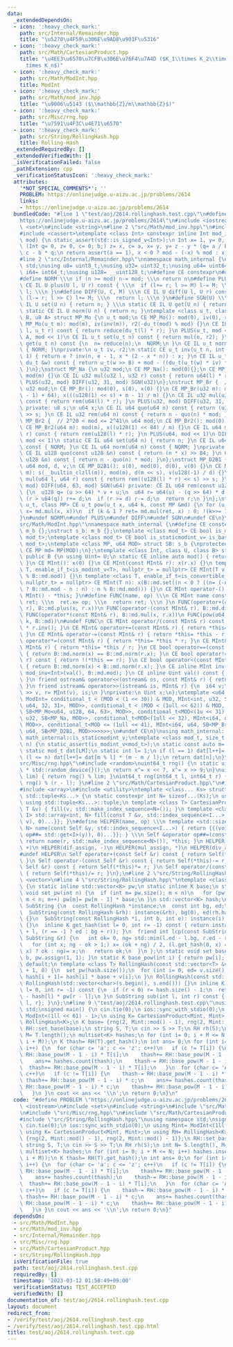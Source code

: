 ```yaml
---
data:
  _extendedDependsOn:
  - icon: ':heavy_check_mark:'
    path: src/Internal/Remainder.hpp
    title: "\u5270\u4F59\u306E\u9AD8\u901F\u5316"
  - icon: ':heavy_check_mark:'
    path: src/Math/CartesianProduct.hpp
    title: "\u4EE3\u6570\u7CFB\u306E\u76F4\u7A4D ($K_1\\times K_2\\times\\cdots\\\
      times K_n$)"
  - icon: ':heavy_check_mark:'
    path: src/Math/ModInt.hpp
    title: ModInt
  - icon: ':heavy_check_mark:'
    path: src/Math/mod_inv.hpp
    title: "\u9006\u5143 ($\\mathbb{Z}/m\\mathbb{Z}$)"
  - icon: ':heavy_check_mark:'
    path: src/Misc/rng.hpp
    title: "\u7591\u4F3C\u4E71\u6570"
  - icon: ':heavy_check_mark:'
    path: src/String/RollingHash.hpp
    title: Rolling-Hash
  _extendedRequiredBy: []
  _extendedVerifiedWith: []
  _isVerificationFailed: false
  _pathExtension: cpp
  _verificationStatusIcon: ':heavy_check_mark:'
  attributes:
    '*NOT_SPECIAL_COMMENTS*': ''
    PROBLEM: https://onlinejudge.u-aizu.ac.jp/problems/2614
    links:
    - https://onlinejudge.u-aizu.ac.jp/problems/2614
  bundledCode: "#line 1 \"test/aoj/2614.rollinghash.test.cpp\"\n#define PROBLEM \"\
    https://onlinejudge.u-aizu.ac.jp/problems/2614\"\n#include <iostream>\n#include\
    \ <set>\n#include <string>\n#line 2 \"src/Math/mod_inv.hpp\"\n#include <type_traits>\n\
    #include <cassert>\ntemplate <class Int> constexpr inline Int mod_inv(Int a, Int\
    \ mod) {\n static_assert(std::is_signed_v<Int>);\n Int x= 1, y= 0, b= mod;\n for\
    \ (Int q= 0, z= 0, c= 0; b;) z= x, c= a, x= y, y= z - y * (q= a / b), a= b, b=\
    \ c - b * q;\n return assert(a == 1), x < 0 ? mod - (-x) % mod : x % mod;\n}\n\
    #line 2 \"src/Internal/Remainder.hpp\"\nnamespace math_internal {\nusing namespace\
    \ std;\nusing u8= uint8_t;\nusing u32= uint32_t;\nusing u64= uint64_t;\nusing\
    \ i64= int64_t;\nusing u128= __uint128_t;\n#define CE constexpr\n#define IL inline\n\
    #define NORM \\\n if (n >= mod) n-= mod; \\\n return n\n#define PLUS(U, M) \\\n\
    \ CE IL U plus(U l, U r) const { \\\n  if (l+= r; l >= M) l-= M; \\\n  return\
    \ l; \\\n }\n#define DIFF(U, C, M) \\\n CE IL U diff(U l, U r) const { \\\n  if\
    \ (l-= r; l >> C) l+= M; \\\n  return l; \\\n }\n#define SGN(U) \\\n static CE\
    \ IL U set(U n) { return n; } \\\n static CE IL U get(U n) { return n; } \\\n\
    \ static CE IL U norm(U n) { return n; }\ntemplate <class u_t, class du_t, u8\
    \ B, u8 A> struct MP_Mo {\n u_t mod;\n CE MP_Mo(): mod(0), iv(0), r2(0) {}\n CE\
    \ MP_Mo(u_t m): mod(m), iv(inv(m)), r2(-du_t(mod) % mod) {}\n CE IL u_t mul(u_t\
    \ l, u_t r) const { return reduce(du_t(l) * r); }\n PLUS(u_t, mod << 1)\n DIFF(u_t,\
    \ A, mod << 1)\n CE IL u_t set(u_t n) const { return mul(n, r2); }\n CE IL u_t\
    \ get(u_t n) const {\n  n= reduce(n);\n  NORM;\n }\n CE IL u_t norm(u_t n) const\
    \ { NORM; }\nprivate:\n u_t iv, r2;\n static CE u_t inv(u_t n, int e= 6, u_t x=\
    \ 1) { return e ? inv(n, e - 1, x * (2 - x * n)) : x; }\n CE IL u_t reduce(const\
    \ du_t &w) const { return u_t(w >> B) + mod - ((du_t(u_t(w) * iv) * mod) >> B);\
    \ }\n};\nstruct MP_Na {\n u32 mod;\n CE MP_Na(): mod(0){};\n CE MP_Na(u32 m):\
    \ mod(m) {}\n CE IL u32 mul(u32 l, u32 r) const { return u64(l) * r % mod; }\n\
    \ PLUS(u32, mod) DIFF(u32, 31, mod) SGN(u32)\n};\nstruct MP_Br {  // mod < 2^31\n\
    \ u32 mod;\n CE MP_Br(): mod(0), s(0), x(0) {}\n CE MP_Br(u32 m): mod(m), s(__lg(m\
    \ - 1) + 64), x(((u128(1) << s) + m - 1) / m) {}\n CE IL u32 mul(u32 l, u32 r)\
    \ const { return rem(u64(l) * r); }\n PLUS(u32, mod) DIFF(u32, 31, mod) SGN(u32)\
    \ private: u8 s;\n u64 x;\n CE IL u64 quo(u64 n) const { return (u128(x) * n)\
    \ >> s; }\n CE IL u32 rem(u64 n) const { return n - quo(n) * mod; }\n};\nstruct\
    \ MP_Br2 {  // 2^20 < mod <= 2^41\n u64 mod;\n CE MP_Br2(): mod(0), x(0) {}\n\
    \ CE MP_Br2(u64 m): mod(m), x((u128(1) << 84) / m) {}\n CE IL u64 mul(u64 l, u64\
    \ r) const { return rem(u128(l) * r); }\n PLUS(u64, mod << 1)\n DIFF(u64, 63,\
    \ mod << 1)\n static CE IL u64 set(u64 n) { return n; }\n CE IL u64 get(u64 n)\
    \ const { NORM; }\n CE IL u64 norm(u64 n) const { NORM; }\nprivate:\n u64 x;\n\
    \ CE IL u128 quo(const u128 &n) const { return (n * x) >> 84; }\n CE IL u64 rem(const\
    \ u128 &n) const { return n - quo(n) * mod; }\n};\nstruct MP_D2B1 {\n u8 s;\n\
    \ u64 mod, d, v;\n CE MP_D2B1(): s(0), mod(0), d(0), v(0) {}\n CE MP_D2B1(u64\
    \ m): s(__builtin_clzll(m)), mod(m), d(m << s), v(u128(-1) / d) {}\n CE IL u64\
    \ mul(u64 l, u64 r) const { return rem((u128(l) * r) << s) >> s; }\n PLUS(u64,\
    \ mod) DIFF(u64, 63, mod) SGN(u64) private: CE IL u64 rem(const u128 &u) const\
    \ {\n  u128 q= (u >> 64) * v + u;\n  u64 r= u64(u) - (q >> 64) * d - d;\n  if\
    \ (r > u64(q)) r+= d;\n  if (r >= d) r-= d;\n  return r;\n }\n};\ntemplate <class\
    \ u_t, class MP> CE u_t pow(u_t x, u64 k, const MP &md) {\n for (u_t ret= md.set(1);;\
    \ x= md.mul(x, x))\n  if (k & 1 ? ret= md.mul(ret, x) : 0; !(k>>= 1)) return ret;\n\
    }\n#undef NORM\n#undef PLUS\n#undef DIFF\n#undef SGN\n#undef CE\n}\n#line 4 \"\
    src/Math/ModInt.hpp\"\nnamespace math_internal {\n#define CE constexpr\nstruct\
    \ m_b {};\nstruct s_b: m_b {};\ntemplate <class mod_t> CE bool is_modint_v= is_base_of_v<m_b,\
    \ mod_t>;\ntemplate <class mod_t> CE bool is_staticmodint_v= is_base_of_v<s_b,\
    \ mod_t>;\ntemplate <class MP, u64 MOD> struct SB: s_b {\nprotected:\n static\
    \ CE MP md= MP(MOD);\n};\ntemplate <class Int, class U, class B> struct MInt:\
    \ public B {\n using Uint= U;\n static CE inline auto mod() { return B::md.mod;\
    \ }\n CE MInt(): x(0) {}\n CE MInt(const MInt& r): x(r.x) {}\n template <class\
    \ T, enable_if_t<is_modint_v<T>, nullptr_t> = nullptr> CE MInt(T v): x(B::md.set(v.val()\
    \ % B::md.mod)) {}\n template <class T, enable_if_t<is_convertible_v<T, __int128_t>,\
    \ nullptr_t> = nullptr> CE MInt(T n): x(B::md.set((n < 0 ? ((n= (-n) % B::md.mod)\
    \ ? B::md.mod - n : n) : n % B::md.mod))) {}\n CE MInt operator-() const { return\
    \ MInt() - *this; }\n#define FUNC(name, op) \\\n CE MInt name const { \\\n  MInt\
    \ ret; \\\n  ret.x= op; \\\n  return ret; \\\n }\n FUNC(operator+(const MInt&\
    \ r), B::md.plus(x, r.x))\n FUNC(operator-(const MInt& r), B::md.diff(x, r.x))\n\
    \ FUNC(operator*(const MInt& r), B::md.mul(x, r.x))\n FUNC(pow(u64 k), math_internal::pow(x,\
    \ k, B::md))\n#undef FUNC\n CE MInt operator/(const MInt& r) const { return *this\
    \ * r.inv(); }\n CE MInt& operator+=(const MInt& r) { return *this= *this + r;\
    \ }\n CE MInt& operator-=(const MInt& r) { return *this= *this - r; }\n CE MInt&\
    \ operator*=(const MInt& r) { return *this= *this * r; }\n CE MInt& operator/=(const\
    \ MInt& r) { return *this= *this / r; }\n CE bool operator==(const MInt& r) const\
    \ { return B::md.norm(x) == B::md.norm(r.x); }\n CE bool operator!=(const MInt&\
    \ r) const { return !(*this == r); }\n CE bool operator<(const MInt& r) const\
    \ { return B::md.norm(x) < B::md.norm(r.x); }\n CE inline MInt inv() const { return\
    \ mod_inv<Int>(val(), B::md.mod); }\n CE inline Uint val() const { return B::md.get(x);\
    \ }\n friend ostream& operator<<(ostream& os, const MInt& r) { return os << r.val();\
    \ }\n friend istream& operator>>(istream& is, MInt& r) {\n  i64 v;\n  return is\
    \ >> v, r= MInt(v), is;\n }\nprivate:\n Uint x;\n};\ntemplate <u64 MOD> using\
    \ ModInt= conditional_t < (MOD < (1 << 30)) & MOD, MInt<int, u32, SB<MP_Mo<u32,\
    \ u64, 32, 31>, MOD>>, conditional_t < (MOD < (1ull << 62)) & MOD, MInt<i64, u64,\
    \ SB<MP_Mo<u64, u128, 64, 63>, MOD>>, conditional_t<MOD<(1u << 31), MInt<int,\
    \ u32, SB<MP_Na, MOD>>, conditional_t<MOD<(1ull << 32), MInt<i64, u32, SB<MP_Na,\
    \ MOD>>, conditional_t<MOD <= (1ull << 41), MInt<i64, u64, SB<MP_Br2, MOD>>, MInt<i64,\
    \ u64, SB<MP_D2B1, MOD>>>>>>>;\n#undef CE\n}\nusing math_internal::ModInt, math_internal::is_modint_v,\
    \ math_internal::is_staticmodint_v;\ntemplate <class mod_t, size_t LM> mod_t get_inv(int\
    \ n) {\n static_assert(is_modint_v<mod_t>);\n static const auto m= mod_t::mod();\n\
    \ static mod_t dat[LM];\n static int l= 1;\n if (l == 1) dat[l++]= 1;\n while\
    \ (l <= n) dat[l++]= dat[m % l] * (m - m / l);\n return dat[n];\n}\n#line 2 \"\
    src/Misc/rng.hpp\"\n#include <random>\nuint64_t rng() {\n static uint64_t x= 10150724397891781847ULL\
    \ * std::random_device{}();\n return x^= x << 7, x^= x >> 9;\n}\nuint64_t rng(uint64_t\
    \ lim) { return rng() % lim; }\nint64_t rng(int64_t l, int64_t r) { return l +\
    \ rng() % (r - l); }\n#line 2 \"src/Math/CartesianProduct.hpp\"\n#include <tuple>\n\
    #include <array>\n#include <utility>\ntemplate <class... Ks> struct CartesianProduct:\
    \ std::tuple<Ks...> {\n static constexpr int N= sizeof...(Ks);\n using Self= CartesianProduct;\n\
    \ using std::tuple<Ks...>::tuple;\n template <class T> CartesianProduct(const\
    \ T &v) { fill(v, std::make_index_sequence<N>()); }\n template <class T, std::size_t...\
    \ I> std::array<int, N> fill(const T &v, std::index_sequence<I...>) { return {{(void(std::get<I>(*this)=\
    \ v), 0)...}}; }\n#define HELPER(name, op) \\\n template <std::size_t... I> std::array<int,\
    \ N> name(const Self &y, std::index_sequence<I...>) { return {{(void(std::get<I>(*this)\
    \ op##= std::get<I>(y)), 0)...}}; } \\\n Self &operator op##=(const Self &r) {\
    \ return name(r, std::make_index_sequence<N>()), *this; }\n HELPER(add_assign,\
    \ +)\n HELPER(dif_assign, -)\n HELPER(mul_assign, *)\n HELPER(div_assign, /)\n\
    #undef HELPER\n Self operator+(const Self &r) const { return Self(*this)+= r;\
    \ }\n Self operator-(const Self &r) const { return Self(*this)-= r; }\n Self operator*(const\
    \ Self &r) const { return Self(*this)*= r; }\n Self operator/(const Self &r) const\
    \ { return Self(*this)/= r; }\n};\n#line 2 \"src/String/RollingHash.hpp\"\n#include\
    \ <vector>\n#line 4 \"src/String/RollingHash.hpp\"\ntemplate <class K> class RollingHash\
    \ {\n static inline std::vector<K> pw;\n static inline K base;\n static inline\
    \ void set_pw(int n) {\n  if (int m= pw.size(); m < n)\n   for (pw.resize(n);\
    \ m < n; m++) pw[m]= pw[m - 1] * base;\n }\n std::vector<K> hash;\npublic:\n class\
    \ SubString {\n  const RollingHash *instance;\n  const int bg, ed;\n public:\n\
    \  SubString(const RollingHash &rh): instance(&rh), bg(0), ed(rh.hash.size())\
    \ {}\n  SubString(const RollingHash *i, int b, int e): instance(i), bg(b), ed(e)\
    \ {}\n  inline K get_hash(int l= 0, int r= -1) const { return instance->get_hash(bg\
    \ + l, (r == -1 ? ed : bg + r)); }\n  friend int lcp(const SubString &l, const\
    \ SubString &r) {\n   int ok= 0, ng= std::min(l.ed - l.bg, r.ed - r.bg) + 1;\n\
    \   for (int x; ng - ok > 1;) x= (ok + ng) / 2, (l.get_hash(0, x) == r.get_hash(0,\
    \ x) ? ok : ng)= x;\n   return ok;\n  }\n };\n static void set_base(K b) { base=\
    \ b, pw.assign(1, 1); }\n static K base_pow(int i) { return pw[i]; }\n RollingHash()=\
    \ default;\n template <class T> RollingHash(const std::vector<T> &v): hash(v.size()\
    \ + 1, 0) {\n  set_pw(hash.size());\n  for (int i= 0, ed= v.size(); i < ed; i++)\
    \ hash[i + 1]= hash[i] * base + v[i];\n }\n RollingHash(const std::string &s):\
    \ RollingHash(std::vector<char>(s.begin(), s.end())) {}\n inline K get_hash(int\
    \ l= 0, int r= -1) const {\n  if (r < 0) r= hash.size() - 1;\n  return hash[r]\
    \ - hash[l] * pw[r - l];\n }\n SubString sub(int l, int r) const { return SubString{this,\
    \ l, r}; }\n};\n#line 9 \"test/aoj/2614.rollinghash.test.cpp\"\nusing namespace\
    \ std;\nsigned main() {\n cin.tie(0);\n ios::sync_with_stdio(0);\n using Mint=\
    \ ModInt<(1ll << 61) - 1>;\n using K= CartesianProduct<Mint, Mint>;\n using RH=\
    \ RollingHash<K>;\n K base= {rng(2, Mint::mod() - 1), rng(2, Mint::mod() - 1)};\n\
    \ RH::set_base(base);\n string S, T;\n cin >> S >> T;\n RH rh(S);\n int N= S.length(),\
    \ M= T.length();\n multiset<K> hashes;\n for (int i= 0; i + M <= N; i++) hashes.insert(rh.get_hash(i,\
    \ i + M));\n K thash= RH(T).get_hash();\n int ans= 0;\n for (int i= 0; i < M;\
    \ i++) {\n  for (char c= 'a'; c <= 'z'; c++)\n   if (c != T[i]) {\n    thash-=\
    \ RH::base_pow(M - 1 - i) * T[i];\n    thash+= RH::base_pow(M - 1 - i) * c;\n\
    \    ans+= hashes.count(thash);\n    thash-= RH::base_pow(M - 1 - i) * c;\n  \
    \  thash+= RH::base_pow(M - 1 - i) * T[i];\n   }\n  for (char c= 'A'; c <= 'Z';\
    \ c++)\n   if (c != T[i]) {\n    thash-= RH::base_pow(M - 1 - i) * T[i];\n   \
    \ thash+= RH::base_pow(M - 1 - i) * c;\n    ans+= hashes.count(thash);\n    thash-=\
    \ RH::base_pow(M - 1 - i) * c;\n    thash+= RH::base_pow(M - 1 - i) * T[i];\n\
    \   }\n }\n cout << ans << '\\n';\n return 0;\n}\n"
  code: "#define PROBLEM \"https://onlinejudge.u-aizu.ac.jp/problems/2614\"\n#include\
    \ <iostream>\n#include <set>\n#include <string>\n#include \"src/Math/ModInt.hpp\"\
    \n#include \"src/Misc/rng.hpp\"\n#include \"src/Math/CartesianProduct.hpp\"\n\
    #include \"src/String/RollingHash.hpp\"\nusing namespace std;\nsigned main() {\n\
    \ cin.tie(0);\n ios::sync_with_stdio(0);\n using Mint= ModInt<(1ll << 61) - 1>;\n\
    \ using K= CartesianProduct<Mint, Mint>;\n using RH= RollingHash<K>;\n K base=\
    \ {rng(2, Mint::mod() - 1), rng(2, Mint::mod() - 1)};\n RH::set_base(base);\n\
    \ string S, T;\n cin >> S >> T;\n RH rh(S);\n int N= S.length(), M= T.length();\n\
    \ multiset<K> hashes;\n for (int i= 0; i + M <= N; i++) hashes.insert(rh.get_hash(i,\
    \ i + M));\n K thash= RH(T).get_hash();\n int ans= 0;\n for (int i= 0; i < M;\
    \ i++) {\n  for (char c= 'a'; c <= 'z'; c++)\n   if (c != T[i]) {\n    thash-=\
    \ RH::base_pow(M - 1 - i) * T[i];\n    thash+= RH::base_pow(M - 1 - i) * c;\n\
    \    ans+= hashes.count(thash);\n    thash-= RH::base_pow(M - 1 - i) * c;\n  \
    \  thash+= RH::base_pow(M - 1 - i) * T[i];\n   }\n  for (char c= 'A'; c <= 'Z';\
    \ c++)\n   if (c != T[i]) {\n    thash-= RH::base_pow(M - 1 - i) * T[i];\n   \
    \ thash+= RH::base_pow(M - 1 - i) * c;\n    ans+= hashes.count(thash);\n    thash-=\
    \ RH::base_pow(M - 1 - i) * c;\n    thash+= RH::base_pow(M - 1 - i) * T[i];\n\
    \   }\n }\n cout << ans << '\\n';\n return 0;\n}"
  dependsOn:
  - src/Math/ModInt.hpp
  - src/Math/mod_inv.hpp
  - src/Internal/Remainder.hpp
  - src/Misc/rng.hpp
  - src/Math/CartesianProduct.hpp
  - src/String/RollingHash.hpp
  isVerificationFile: true
  path: test/aoj/2614.rollinghash.test.cpp
  requiredBy: []
  timestamp: '2023-03-12 01:58:49+09:00'
  verificationStatus: TEST_ACCEPTED
  verifiedWith: []
documentation_of: test/aoj/2614.rollinghash.test.cpp
layout: document
redirect_from:
- /verify/test/aoj/2614.rollinghash.test.cpp
- /verify/test/aoj/2614.rollinghash.test.cpp.html
title: test/aoj/2614.rollinghash.test.cpp
---
```

